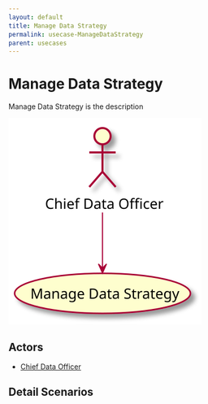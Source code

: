 ```yaml
---
layout: default
title: Manage Data Strategy
permalink: usecase-ManageDataStrategy
parent: usecases
---
```


# Manage Data Strategy

Manage Data Strategy is the description

![Activities Diagram](./activities.svg)

## Actors

* [Chief Data Officer](actor-cdo)


## Detail Scenarios


  

